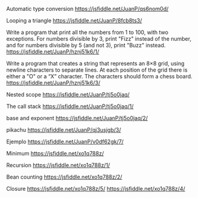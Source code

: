 Automatic type conversion
https://jsfiddle.net/JuanP/qs6nom0d/

Looping a triangle
https://jsfiddle.net/JuanP/8fcb8ts3/

Write a program that print all the numbers from 1 to 100, with two exceptions. For numbers divisible by 3, print "Fizz" instead of the number, and for numbers divisible by 5 (and not 3), print "Buzz" instead.
https://jsfiddle.net/JuanP/hznj51k6/1/

Write a program that creates a string that represents an 8×8 grid, using newline characters to separate lines. At each position of the grid there is either a "O" or a “X” character. The characters should form a chess board.
https://jsfiddle.net/JuanP/hznj51k6/3/

Nested scope
https://jsfiddle.net/JuanP/tj5o0jaq/

The call stack
https://jsfiddle.net/JuanP/tj5o0jaq/1/

base and exponent
https://jsfiddle.net/JuanP/tj5o0jaq/2/

pikachu
https://jsfiddle.net/JuanP/qj3usjgb/3/

Ejemplo
https://jsfiddle.net/JuanP/v0df62gk/7/

Minimum
https://jsfiddle.net/xo1q788z/

Recursion
https://jsfiddle.net/xo1q788z/1/

Bean counting
https://jsfiddle.net/xo1q788z/2/

Closure
https://jsfiddle.net/xo1q788z/5/
https://jsfiddle.net/xo1q788z/4/
